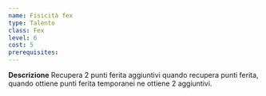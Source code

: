 ```yaml
---
name: Fisicità fex
type: Talento
class: Fex
level: 6
cost: 5
prerequisites: 
---
```


**Descrizione**
Recupera 2 punti ferita aggiuntivi quando recupera punti ferita, quando ottiene
punti ferita temporanei ne ottiene 2 aggiuntivi.